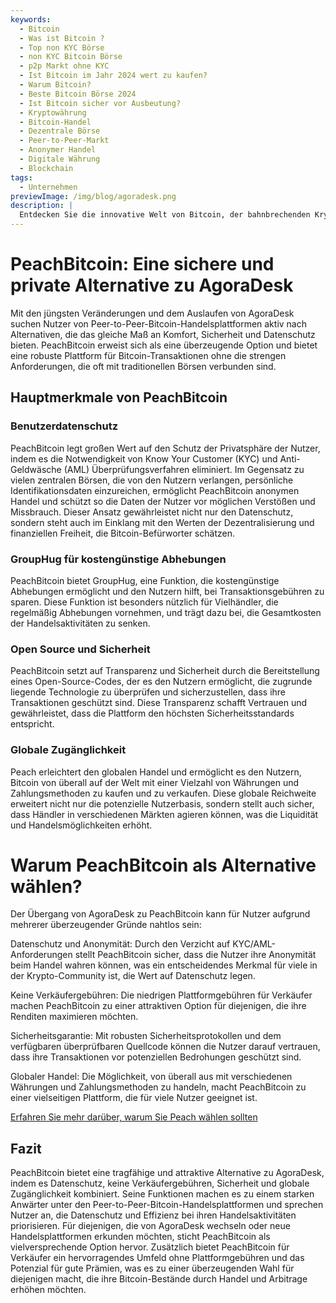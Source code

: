 ```yaml
---
keywords:
  - Bitcoin
  - Was ist Bitcoin ?
  - Top non KYC Börse
  - non KYC Bitcoin Börse
  - p2p Markt ohne KYC
  - Ist Bitcoin im Jahr 2024 wert zu kaufen?
  - Warum Bitcoin?
  - Beste Bitcoin Börse 2024
  - Ist Bitcoin sicher vor Ausbeutung?
  - Kryptowährung
  - Bitcoin-Handel
  - Dezentrale Börse
  - Peer-to-Peer-Markt
  - Anonymer Handel
  - Digitale Währung
  - Blockchain
tags:
  - Unternehmen
previewImage: /img/blog/agoradesk.png
description: |
  Entdecken Sie die innovative Welt von Bitcoin, der bahnbrechenden Kryptowährung, die sichere, dezentrale Transaktionen über ein globales Netzwerk ermöglicht. Erfahren Sie mehr über die besten non-KYC Bitcoin-Börsen, Peer-to-Peer-Handelsmärkte und die Vorteile anonymer Bitcoin-Transaktionen. Entdecken Sie, warum Bitcoin im Jahr 2024 eine wertvolle Investition bleibt und wie es die Sicherheit vor Ausbeutung gewährleistet.
---
```


# PeachBitcoin: Eine sichere und private Alternative zu AgoraDesk

Mit den jüngsten Veränderungen und dem Auslaufen von AgoraDesk suchen Nutzer von Peer-to-Peer-Bitcoin-Handelsplattformen aktiv nach Alternativen, die das gleiche Maß an Komfort, Sicherheit und Datenschutz bieten. PeachBitcoin erweist sich als eine überzeugende Option und bietet eine robuste Plattform für Bitcoin-Transaktionen ohne die strengen Anforderungen, die oft mit traditionellen Börsen verbunden sind.

## Hauptmerkmale von PeachBitcoin

### Benutzerdatenschutz 

PeachBitcoin legt großen Wert auf den Schutz der Privatsphäre der Nutzer, indem es die Notwendigkeit von Know Your Customer (KYC) und Anti-Geldwäsche (AML) Überprüfungsverfahren eliminiert. Im Gegensatz zu vielen zentralen Börsen, die von den Nutzern verlangen, persönliche Identifikationsdaten einzureichen, ermöglicht PeachBitcoin anonymen Handel und schützt so die Daten der Nutzer vor möglichen Verstößen und Missbrauch. Dieser Ansatz gewährleistet nicht nur den Datenschutz, sondern steht auch im Einklang mit den Werten der Dezentralisierung und finanziellen Freiheit, die Bitcoin-Befürworter schätzen.

### GroupHug für kostengünstige Abhebungen

PeachBitcoin bietet GroupHug, eine Funktion, die kostengünstige Abhebungen ermöglicht und den Nutzern hilft, bei Transaktionsgebühren zu sparen. Diese Funktion ist besonders nützlich für Vielhändler, die regelmäßig Abhebungen vornehmen, und trägt dazu bei, die Gesamtkosten der Handelsaktivitäten zu senken.

### Open Source und Sicherheit

PeachBitcoin setzt auf Transparenz und Sicherheit durch die Bereitstellung eines Open-Source-Codes, der es den Nutzern ermöglicht, die zugrunde liegende Technologie zu überprüfen und sicherzustellen, dass ihre Transaktionen geschützt sind. Diese Transparenz schafft Vertrauen und gewährleistet, dass die Plattform den höchsten Sicherheitsstandards entspricht.

### Globale Zugänglichkeit

Peach erleichtert den globalen Handel und ermöglicht es den Nutzern, Bitcoin von überall auf der Welt mit einer Vielzahl von Währungen und Zahlungsmethoden zu kaufen und zu verkaufen. Diese globale Reichweite erweitert nicht nur die potenzielle Nutzerbasis, sondern stellt auch sicher, dass Händler in verschiedenen Märkten agieren können, was die Liquidität und Handelsmöglichkeiten erhöht.

# Warum PeachBitcoin als Alternative wählen?

Der Übergang von AgoraDesk zu PeachBitcoin kann für Nutzer aufgrund mehrerer überzeugender Gründe nahtlos sein:

Datenschutz und Anonymität: Durch den Verzicht auf KYC/AML-Anforderungen stellt PeachBitcoin sicher, dass die Nutzer ihre Anonymität beim Handel wahren können, was ein entscheidendes Merkmal für viele in der Krypto-Community ist, die Wert auf Datenschutz legen.

Keine Verkäufergebühren: Die niedrigen Plattformgebühren für Verkäufer machen PeachBitcoin zu einer attraktiven Option für diejenigen, die ihre Renditen maximieren möchten.

Sicherheitsgarantie: Mit robusten Sicherheitsprotokollen und dem verfügbaren überprüfbaren Quellcode können die Nutzer darauf vertrauen, dass ihre Transaktionen vor potenziellen Bedrohungen geschützt sind.

Globaler Handel: Die Möglichkeit, von überall aus mit verschiedenen Währungen und Zahlungsmethoden zu handeln, macht PeachBitcoin zu einer vielseitigen Plattform, die für viele Nutzer geeignet ist.

[Erfahren Sie mehr darüber, warum Sie Peach wählen sollten](https://peachbitcoin.com/blog/Why-Choose-Peach/)

## Fazit

PeachBitcoin bietet eine tragfähige und attraktive Alternative zu AgoraDesk, indem es Datenschutz, keine Verkäufergebühren, Sicherheit und globale Zugänglichkeit kombiniert. Seine Funktionen machen es zu einem starken Anwärter unter den Peer-to-Peer-Bitcoin-Handelsplattformen und sprechen Nutzer an, die Datenschutz und Effizienz bei ihren Handelsaktivitäten priorisieren. Für diejenigen, die von AgoraDesk wechseln oder neue Handelsplattformen erkunden möchten, sticht PeachBitcoin als vielversprechende Option hervor.
Zusätzlich bietet PeachBitcoin für Verkäufer ein hervorragendes Umfeld ohne Plattformgebühren und das Potenzial für gute Prämien, was es zu einer überzeugenden Wahl für diejenigen macht, die ihre Bitcoin-Bestände durch Handel und Arbitrage erhöhen möchten.
